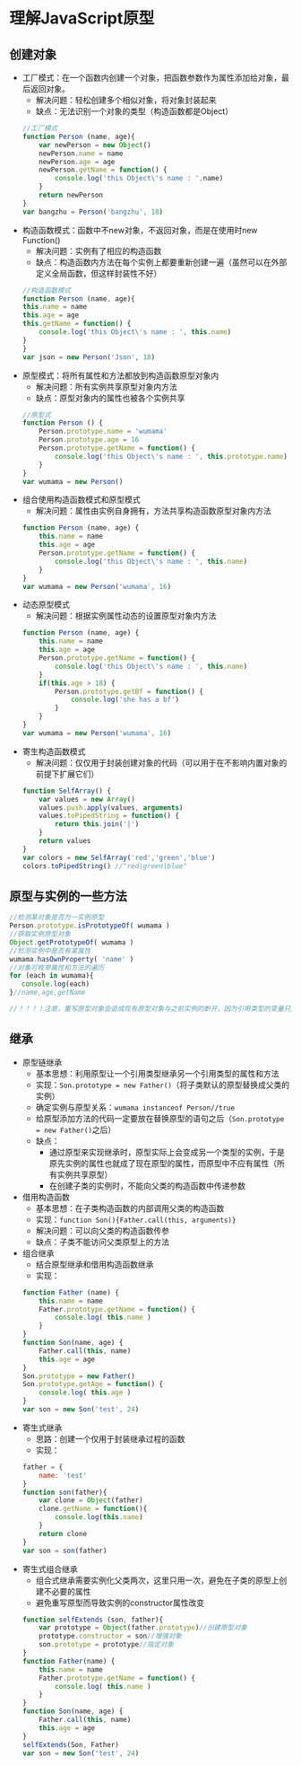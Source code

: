 <!--
author: leo
date: 2016-11-22
title: 理解JavaScript原型
tags: javascript
category: frontend
status: publish
summary: 理解JavaScript原型
-->

# 理解JavaScript原型

## 创建对象
+ 工厂模式：在一个函数内创建一个对象，把函数参数作为属性添加给对象，最后返回对象。
    + 解决问题：轻松创建多个相似对象，将对象封装起来
    + 缺点：无法识别一个对象的类型（构造函数都是Object）
    ```javascript
    //工厂模式
    function Person (name, age){
        var newPerson = new Object()
        newPerson.name = name
        newPerson.age = age
        newPerson.getName = function() {
            console.log('this Object\'s name : ',name)
        }
        return newPerson
    }
    var bangzhu = Person('bangzhu', 18)
    ```
+ 构造函数模式：函数中不new对象，不返回对象，而是在使用时new Function()
    + 解决问题：实例有了相应的构造函数
    + 缺点：构造函数内方法在每个实例上都要重新创建一遍（虽然可以在外部定义全局函数，但这样封装性不好）
    ```javascript
    //构造函数模式
    function Person (name, age){
    this.name = name
    this.age = age
    this.getName = function() {
        console.log('this Object\'s name : ', this.name)
    }
    }
    var json = new Person('Json', 18)
    ```
+ 原型模式：将所有属性和方法都放到构造函数原型对象内
    + 解决问题：所有实例共享原型对象内方法
    + 缺点：原型对象内的属性也被各个实例共享
    ```javascript
    //原型式
    function Person () {
        Person.prototype.name = 'wumama'
        Person.prototype.age = 16
        Person.prototype.getName = function() {
            console.log('this Object\'s name : ', this.prototype.name)
        }
    }
    var wumama = new Person()
    ```
+ 组合使用构造函数模式和原型模式
    + 解决问题：属性由实例自身拥有，方法共享构造函数原型对象内方法
    ```javascript
    function Person (name, age) {
        this.name = name
        this.age = age
        Person.prototype.getName = function() {
            console.log('this Object\'s name : ', this.name)
        }
    }
    var wumama = new Person('wumama', 16)
    ```
+ 动态原型模式
    + 解决问题：根据实例属性动态的设置原型对象内方法
    ```javascript
    function Person (name, age) {
        this.name = name
        this.age = age
        Person.prototype.getName = function() {
            console.log('this Object\'s name : ', this.name)
        }
        if(this.age > 18) {
            Person.prototype.getBf = function() {
                console.log('she has a bf')
            }
        }
    }
    var wumama = new Person('wumama', 16)
    ```
+ 寄生构造函数模式
    + 解决问题：仅仅用于封装创建对象的代码（可以用于在不影响内置对象的前提下扩展它们）
    ```javascript
    function SelfArray() {
        var values = new Array()
        values.push.apply(values, arguments)
        values.toPipedString = function() {
            return this.join('|')
        }
        return values
    }
    var colors = new SelfArray('red','green','blue')
    colors.toPipedString() //"red|green|blue"
    ```
## 原型与实例的一些方法
 ```javascript
//检测某对象是否为一实例原型
Person.prototype.isPrototypeOf( wumama )
//获取实例原型对象
Object.getPrototypeOf( wumama )
//检测实例中是否有某属性
wumama.hasOwnProperty( 'name' )
//对象可枚举属性和方法的遍历
for (each in wumama){
    console.log(each)
}//name,age,getName

//！！！！注意，重写原型对象会造成现有原型对象与之前实例的断开，因为引用类型的变量只是一个指针
```
## 继承
+ 原型链继承
    + 基本思想：利用原型让一个引用类型继承另一个引用类型的属性和方法
    + 实现：``Son.prototype = new Father()``（将子类默认的原型替换成父类的实例）
    + 确定实例与原型关系：``wumama instanceof Person//true``
    + 给原型添加方法的代码一定要放在替换原型的语句之后（``Son.prototype = new Father()``之后）
    + 缺点：
        + 通过原型来实现继承时，原型实际上会变成另一个类型的实例，于是原先实例的属性也就成了现在原型的属性，而原型中不应有属性（所有实例共享原型）
        + 在创建子类的实例时，不能向父类的构造函数中传递参数
+ 借用构造函数
    + 基本思想：在子类构造函数的内部调用父类的构造函数
    + 实现：``function Son(){Father.call(this, arguments)}``
    + 解决问题：可以向父类的构造函数传参
    + 缺点：子类不能访问父类原型上的方法
+ 组合继承
    + 结合原型继承和借用构造函数继承
    + 实现：
    ```javascript
    function Father (name) {
        this.name = name
        Father.prototype.getName = function() {
            console.log( this.name )
        }
    }
    function Son(name, age) { 
        Father.call(this, name)
        this.age = age
    }
    Son.prototype = new Father()
    Son.prototype.getAge = function() {
        console.log( this.age )
    }
    var son = new Son('test', 24)
    ```
+ 寄生式继承
    + 思路：创建一个仅用于封装继承过程的函数
    + 实现：
    ```javascript
    father = {
        name: 'test'
    }
    function son(father){
        var clone = Object(father)
        clone.getName = function(){
            console.log(this.name)
        }
        return clone
    }
    var son = son(father)
    ```
+ 寄生式组合继承
    + 组合式继承需要实例化父类两次，这里只用一次，避免在子类的原型上创建不必要的属性
    + 避免重写原型而导致实例的constructor属性改变
    ```javascript
    function selfExtends (son, father){
        var prototype = Object(father.prototype)//创建原型对象
        prototype.constructor = son//增强对象
        son.prototype = prototype//指定对象
    }
    function Father(name) {
        this.name = name
        Father.prototype.getName = function() {
            console.log( this.name )
        }
    }
    function Son(name, age) {
        Father.call(this, name)
        this.age = age
    }
    selfExtends(Son, Father)
    var son = new Son('test', 24)
    ```